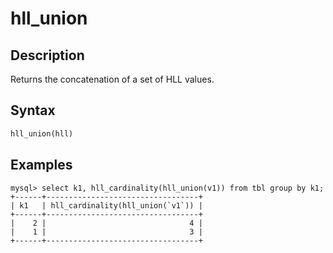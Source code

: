 ---
---


# hll_union

## Description

Returns the concatenation of a set of HLL values.

## Syntax

```Haskell
hll_union(hll)
```

## Examples

```Plain
mysql> select k1, hll_cardinality(hll_union(v1)) from tbl group by k1;
+------+----------------------------------+
| k1   | hll_cardinality(hll_union(`v1`)) |
+------+----------------------------------+
|    2 |                                4 |
|    1 |                                3 |
+------+----------------------------------+
```
